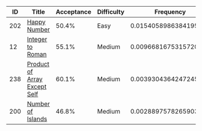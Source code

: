 |ID|Title|Acceptance|Difficulty|Frequency|
|----|-----|----|---|---|
|202|[Happy Number]( https://leetcode.com/problems/happy-number)|50.4%|Easy|0.015405898638419502|
|12|[Integer to Roman]( https://leetcode.com/problems/integer-to-roman)|55.1%|Medium|0.009668167531572024|
|238|[Product of Array Except Self]( https://leetcode.com/problems/product-of-array-except-self)|60.1%|Medium|0.003930436424724545|
|200|[Number of Islands]( https://leetcode.com/problems/number-of-islands)|46.8%|Medium|0.0028897578265903614|
